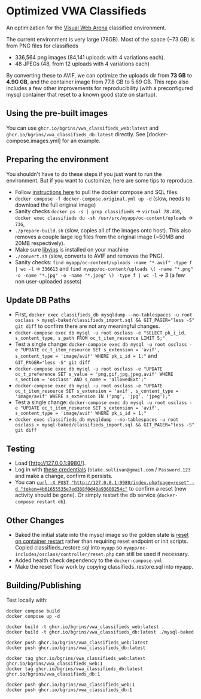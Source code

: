 # Optimized VWA Classifieds

An optimization for the [Visual Web Arena](https://arxiv.org/pdf/2401.13649) classified environment.

The current environment is very large (78GB). Most of the space (~73 GB) is from PNG files for classifieds
* 336,564 png images (84,141 uploads with 4 variations each).
* 48 JPEGs (48, from 12 uploads with 4 variations each)

By converting these to AVIF, we can optimize the uploads dir from **73 GB** to **4.9G GB**, and the container image from 77.8 GB to 5.69 GB. This repo also includes a few other improvements for reproducibility (with a preconfigured mysql container that reset to a known good state on startup).

## Using the pre-built images

You can use `ghcr.io/bgrins/vwa_classifieds_web:latest` and `ghcr.io/bgrins/vwa_classifieds_db:latest` directly. See [docker-compose.images.yml] for an example.

## Preparing the environment

You shouldn't have to do these steps if you just want to run the environment. But if you want to customize, here are some tips to reproduce.

* Follow [instructions here](https://github.com/web-arena-x/visualwebarena/tree/89f5af29305c3d1e9f97ce4421462060a70c9a03/environment_docker#classifieds-website) to pull the docker compose and SQL files.
* `docker compose -f docker-compose.original.yml up -d` (slow, needs to download the full original image)
* Sanity checks `docker ps -s | grep classifieds` -> `virtual 78.4GB`, `docker exec classifieds du -sh /usr/src/myapp/oc-content/uploads` -> `73G`, 
* `./prepare-build.sh` (slow, copies all of the images onto host). This also removes a couple large log files from the original image (~50MB and 20MB respectively).
* Make sure [libvips](https://www.libvips.org/) is installed on your machine
* `./convert.sh` (slow, converts to AVIF and removes the PNG).
* Sanity checks: `find myapp/oc-content/uploads -name "*.avif" -type f | wc -l` -> `336613` and `find myapp/oc-content/uploads \( -name "*.png" -o -name "*.jpg" -o -name "*.jpeg" \) -type f | wc -l` -> 3 (a few non user-uploaded assets)

## Update DB Paths
* First, `docker exec classifieds_db mysqldump --no-tablespaces -u root osclass > mysql-baked/classifieds_import.sql && GIT_PAGER="less -S" git diff` to confirm there are not any meaningful changes.
* `docker-compose exec db mysql -u root osclass -e "SELECT pk_i_id, s_content_type, s_path FROM oc_t_item_resource LIMIT 5;"`
* Test a single change: `docker-compose exec db mysql -u root osclass -e "UPDATE oc_t_item_resource SET s_extension = 'avif', s_content_type = 'image/avif' WHERE pk_i_id = 1;"` and `GIT_PAGER="less -S" git diff`
* `docker-compose exec db mysql -u root osclass -e "UPDATE oc_t_preference SET s_value = 'png,gif,jpg,jpeg,avif' WHERE s_section = 'osclass' AND s_name = 'allowedExt';"`
* `docker-compose exec db mysql -u root osclass -e "UPDATE oc_t_item_resource SET s_extension = 'avif', s_content_type = 'image/avif' WHERE s_extension IN ('png', 'jpg', 'jpeg');"`
* Test a single change: `docker-compose exec db mysql -u root osclass -e "UPDATE oc_t_item_resource SET s_extension = 'avif', s_content_type = 'image/avif' WHERE pk_i_id = 1;"` 
* `docker exec classifieds_db mysqldump --no-tablespaces -u root osclass > mysql-baked/classifieds_import.sql && GIT_PAGER="less -S" git diff`

## Testing

* Load [http://127.0.0.1:9980/].
* Log in with [these credentials](https://github.com/web-arena-x/visualwebarena/blob/89f5af29305c3d1e9f97ce4421462060a70c9a03/browser_env/env_config.py#L84) (`blake.sullivan@gmail.com` / `Password.123` and make a change, confirm it persists.
* You can [`curl -X POST "http://127.0.0.1:9980/index.php?page=reset" -d "token=4b61655535e7ed388f0d40a93600254c"`](https://github.com/web-arena-x/visualwebarena/blob/89f5af29305c3d1e9f97ce4421462060a70c9a03/scripts/run_classifieds_som.sh#L21) to confirm a reset (new activity should be gone). Or simply restart the db service (`docker-compose restart db`).

## Other Changes

* Baked the initial state into the mysql image so the golden state is [reset on container restart](mysql-baked/custom-entrypoint.sh) rather than requiring reset endpoint or init scripts. Copied classifieds_restore.sql into `myapp` so `myapp/oc-includes/osclass/controller/reset.php` can still be used if necessary.
* Added health check dependency to the `docker-compose.yml`
* Make the reset flow work by copying classifieds_restore.sql into myapp.

## Building/Publishing

Test locally with:

```
docker compose build
docker compose up -d
```

```
docker build -t ghcr.io/bgrins/vwa_classifieds_web:latest .
docker build -t ghcr.io/bgrins/vwa_classifieds_db:latest ./mysql-baked

docker push ghcr.io/bgrins/vwa_classifieds_web:latest
docker push ghcr.io/bgrins/vwa_classifieds_db:latest

docker tag ghcr.io/bgrins/vwa_classifieds_web:latest ghcr.io/bgrins/vwa_classifieds_web:1
docker tag ghcr.io/bgrins/vwa_classifieds_db:latest ghcr.io/bgrins/vwa_classifieds_db:1

docker push ghcr.io/bgrins/vwa_classifieds_web:1
docker push ghcr.io/bgrins/vwa_classifieds_db:1
```
